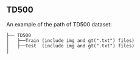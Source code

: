 ## TD500

An example of the path of TD500 dataset: 

```
├── TD500
│   ├──Train (include img and gt(".txt") files)
│   ├──Test  (include img and gt(".txt") files)
│      
```  